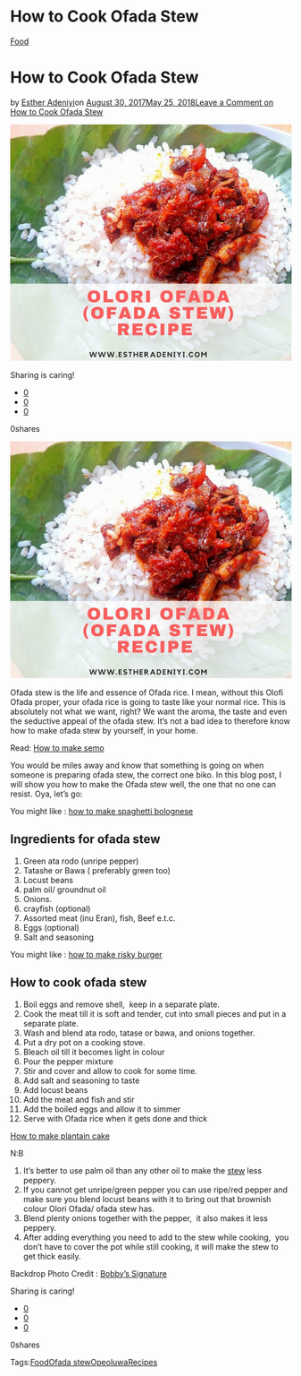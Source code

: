 # How to Cook Ofada Stew

[Food](https://estheradeniyi.com/category/food/)
# How to Cook Ofada Stew

by [Esther Adeniyi](https://estheradeniyi.com/author/esther-adeniyi/)on [August 30, 2017May 25, 2018](https://estheradeniyi.com/olori-ofada-ofada-stew-recipe/)[Leave a Comment on How to Cook Ofada Stew](https://estheradeniyi.com/olori-ofada-ofada-stew-recipe/#respond)

![](images\Ofadastewrecipe.jpg)

Sharing is caring!

- [0](https://www.facebook.com/sharer/sharer.php?u=https%3A%2F%2Festheradeniyi.com%2Folori-ofada-ofada-stew-recipe%2F&amp;t=How%20to%20Cook%20Ofada%20Stew)
- [0](https://twitter.com/intent/tweet?text=How%20to%20Cook%20Ofada%20Stew&amp;url=https%3A%2F%2Festheradeniyi.com%2Folori-ofada-ofada-stew-recipe%2F)
- [0](#)

0shares

[![](images\Ofadastewrecipe.jpg)](images\Ofadastewrecipe.jpg)

Ofada stew is the life and essence of Ofada rice. I mean, without this Olofi Ofada proper, your ofada rice is going to taste like your normal rice. This is absolutely not what we want, right? We want the aroma, the taste and even the seductive appeal of the ofada stew. It&#x2019;s not a bad idea to therefore know how to make ofada stew by yourself, in your home.

Read: [How to make semo](https://www.estheradeniyi.com/smooth-lumpless-semo-in-10-minutes)

You would be miles away and know that something is going on when someone is preparing ofada stew, the correct one biko. In this blog post, I will show you how to make the Ofada stew well, the one that no one can resist. Oya, let&#x2019;s go:

You might like : [how to make spaghetti bolognese](https://www.estheradeniyi.com/spaghetti-bolognese-recipe)

## Ingredients for ofada stew

1. Green ata rodo (unripe pepper)
 2. Tatashe or Bawa ( preferably green too)
 3. Locust beans
 4. palm oil/ groundnut oil
 5. Onions.
 6. crayfish (optional)
 7. Assorted meat (inu Eran), fish, Beef e.t.c.
 8. Eggs (optional)
 9. Salt and seasoning

You might like : [how to make risky burger](https://www.estheradeniyi.com/risky-burger-recipe)

## How to cook ofada stew

1. Boil eggs and remove shell, &#xA0;keep in a separate plate.
 2. Cook the meat till it is soft and tender, cut into small pieces and put in a separate plate.
 3. Wash and blend ata rodo, tatase or bawa, and onions together.
 4. Put a dry pot on a cooking stove.
 5. Bleach oil till it becomes light in colour
 6. Pour the pepper mixture
 7. Stir and cover and allow to cook for some time.
 8. Add salt and seasoning to taste
 9. Add locust beans
 10. Add the meat and fish and stir
 11. Add the boiled eggs and allow it to simmer
 12. Serve with Ofada rice when it gets done and thick

[How to make plantain cake](https://www.estheradeniyi.com/how-to-make-plantain-cake-in-30-minutes)

N:B

1. It&#x2019;s better to use palm oil than any other oil to make the [stew](https://www.estheradeniyi.com/how-to-prepare-thick-egusi-soup-yummy) less peppery.
 2. If you cannot get unripe/green pepper you can use ripe/red pepper and make sure you blend locust beans with it to bring out that brownish colour Olori Ofada/ ofada stew has.
 3. Blend plenty onions together with the pepper, &#xA0;it also makes it less peppery.
 4. After adding everything you need to add to the stew while cooking, &#xA0;you don&#x2019;t have to cover the pot while still cooking, it will make the stew to get thick easily.

Backdrop Photo Credit : [Bobby&#x2019;s Signature](http://www.dobbyssignature.com/2013/10/ofada-rice-sauce-ayamase.html)

Sharing is caring!

- [0](https://www.facebook.com/sharer/sharer.php?u=https%3A%2F%2Festheradeniyi.com%2Folori-ofada-ofada-stew-recipe%2F&amp;t=How%20to%20Cook%20Ofada%20Stew)
- [0](https://twitter.com/intent/tweet?text=How%20to%20Cook%20Ofada%20Stew&amp;url=https%3A%2F%2Festheradeniyi.com%2Folori-ofada-ofada-stew-recipe%2F)
- [0](#)

0shares

Tags:[Food](https://estheradeniyi.com/tag/food/)[Ofada stew](https://estheradeniyi.com/tag/ofada-stew/)[Opeoluwa](https://estheradeniyi.com/tag/opeoluwa/)[Recipes](https://estheradeniyi.com/tag/recipes/)